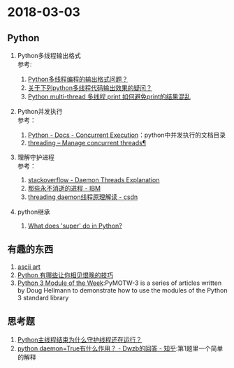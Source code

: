# 2018-03-03
## Python
1. Python多线程输出格式  
    参考:  
    1. [Python多线程编程的输出格式问题？](https://segmentfault.com/q/1010000004117456)
    2. [关于下列python多线程代码输出效果的疑问？](https://segmentfault.com/q/1010000006127405)
    3. [Python multi-thread 多线程 print 如何避免print的结果混乱](http://www.cnblogs.com/Vooom/p/5836080.html)

2. Python并发执行  
    参考：  
    1. [Python - Docs - Concurrent Execution](https://docs.python.org/3/library/concurrency.html)：python中并发执行的文档目录
    2. [threading – Manage concurrent threads¶](https://pymotw.com/2/threading/)

3. 理解守护进程  
    参考：  
    1. [stackoverflow - Daemon Threads Explanation](https://stackoverflow.com/a/190017/5952246)
    2. [那些永不消逝的进程 - IBM](https://www.ibm.com/developerworks/cn/linux/1702_zhangym_demo/index.html)
    3. [threading daemon线程原理解读 - csdn](http://blog.csdn.net/yueguanghaidao/article/details/40088431)

4. python继承
    1. [What does 'super' do in Python?](https://stackoverflow.com/questions/222877/what-does-super-do-in-python)

## 有趣的东西
1. [ascii art](http://patorjk.com/software/taag/#p=display&f=Graffiti&t=stack%20overflow)
2. [Python 有哪些让你相见恨晚的技巧](https://www.zhihu.com/question/48755767)
3. [Python 3 Module of the Week](https://pymotw.com/3/):PyMOTW-3 is a series of articles written by Doug Hellmann to demonstrate how to use the modules of the Python 3 standard library

## 思考题
1. [Python主线程结束为什么守护线程还在运行？](https://www.zhihu.com/question/26826953)
2. [python daemon=True有什么作用？ - Dwzb的回答 - 知乎](https://www.zhihu.com/question/20188833/answer/325291508):第1题里一个简单的解释
